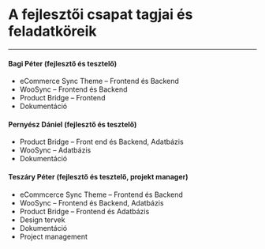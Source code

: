 # A fejlesztői csapat tagjai és feladatköreik

***

#### Bagi Péter (fejlesztő és tesztelő)
- eCommerce Sync Theme – Frontend és Backend
- WooSync – Frontend és Backend
- Product Bridge – Frontend
- Dokumentáció

#### Pernyész Dániel (fejlesztő és tesztelő)
- Product Bridge – Front end és Backend, Adatbázis
- WooSync – Adatbázis
- Dokumentáció

#### Teszáry Péter (fejlesztő és tesztelő, projekt manager)
- eCommcerce Sync Theme – Frontend és Backend
- WooSync – Frontend és Backend, Adatbázis
- Product Bridge – Frontend és Adatbázis
- Design tervek
- Dokumentáció
- Project management